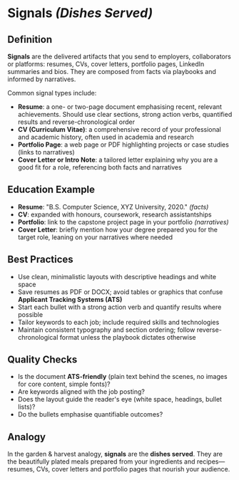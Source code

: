 # Signals *(Dishes Served)*

## Definition

**Signals** are the delivered artifacts that you send to employers, collaborators or platforms: resumes, CVs, cover letters, portfolio pages, LinkedIn summaries and bios. They are composed from facts via playbooks and informed by narratives.

Common signal types include:

- **Resume**: a one- or two-page document emphasising recent, relevant achievements. Should use clear sections, strong action verbs, quantified results and reverse-chronological order
- **CV (Curriculum Vitae)**: a comprehensive record of your professional and academic history, often used in academia and research
- **Portfolio Page**: a web page or PDF highlighting projects or case studies (links to narratives)
- **Cover Letter or Intro Note**: a tailored letter explaining why you are a good fit for a role, referencing both facts and narratives

## Education Example

- **Resume**: "B.S. Computer Science, XYZ University, 2020." *(facts)*
- **CV**: expanded with honours, coursework, research assistantships
- **Portfolio**: link to the capstone project page in your portfolio *(narratives)*
- **Cover Letter**: briefly mention how your degree prepared you for the target role, leaning on your narratives where needed

## Best Practices

- Use clean, minimalistic layouts with descriptive headings and white space
- Save resumes as PDF or DOCX; avoid tables or graphics that confuse **Applicant Tracking Systems (ATS)**
- Start each bullet with a strong action verb and quantify results where possible
- Tailor keywords to each job; include required skills and technologies
- Maintain consistent typography and section ordering; follow reverse-chronological format unless the playbook dictates otherwise

## Quality Checks

- Is the document **ATS-friendly** (plain text behind the scenes, no images for core content, simple fonts)?
- Are keywords aligned with the job posting?
- Does the layout guide the reader's eye (white space, headings, bullet lists)?
- Do the bullets emphasise quantifiable outcomes?

## Analogy

In the garden & harvest analogy, **signals** are the **dishes served**. They are the beautifully plated meals prepared from your ingredients and recipes—resumes, CVs, cover letters and portfolio pages that nourish your audience.